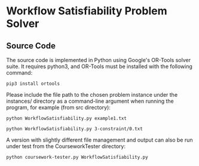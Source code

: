 # Workflow Satisfiability Problem Solver
## Source Code
The source code is implemented in Python using Google's OR-Tools solver suite.
It requires python3, and OR-Tools must be installed with the following command:

    pip3 install ortools

Please include the file path to the chosen problem instance under the instances/
directory as a command-line argument when running the program, for example (from
src directory):

    python WorkflowSatisfiability.py example1.txt

    python WorkflowSatisfiability.py 3-constraint/0.txt

A version with slightly different file management and output can also be run
under test from the CourseworkTester directory:

    python coursework-tester.py WorkflowSatisfiability.py
